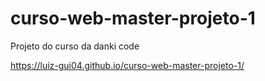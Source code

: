 # curso-web-master-projeto-1

Projeto do curso da danki code

 https://luiz-gui04.github.io/curso-web-master-projeto-1/
